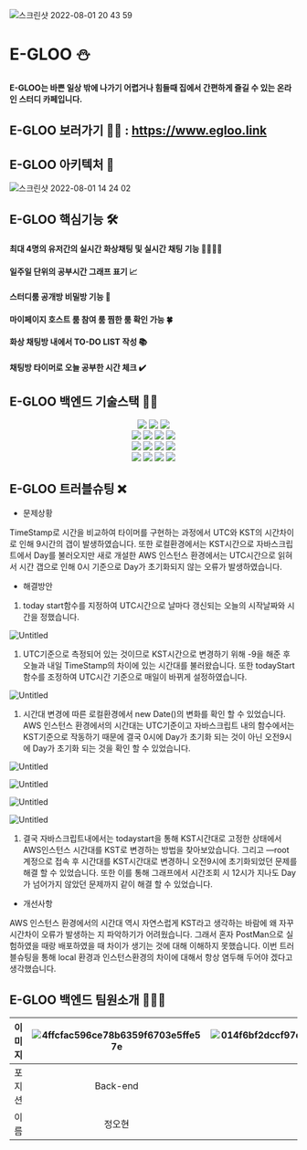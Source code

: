 ![스크린샷 2022-08-01 20 43 59](https://user-images.githubusercontent.com/96240712/182506934-208475f8-70c1-408e-819d-a25d5b425551.png)
# E-GLOO ⛄️
#### E-GLOO는 바쁜 일상 밖에 나가기 어렵거나 힘들때 집에서 간편하게 즐길 수 있는 온라인 스터디 카페입니다.

## E-GLOO 보러가기 🏃‍♂️ : https://www.egloo.link

## E-GLOO 아키텍처 🌈
![스크린샷 2022-08-01 14 24 02](https://user-images.githubusercontent.com/96240712/182083770-a15da7a1-6479-4107-adf0-c48557eacc0f.png)

## E-GLOO 핵심기능 🛠

#### 최대 4명의 유저간의 실시간 화상채팅 및 실시간 채팅 기능 👨‍👨‍👦‍👦

#### 일주일 단위의 공부시간 그래프 표기 📈

#### 스터디룸 공개방 비밀방 기능 🚪

#### 마이페이지 호스트 룸 참여 룸 찜한 룸 확인 가능 🍀

#### 화상 채팅방 내에서 TO-DO LIST 작성 📚

#### 채팅방 타이머로 오늘 공부한 시간 체크 ✔️


## E-GLOO 백엔드 기술스택 🧑‍💻
<div align = "center">
<p align = "center">
<img src="https://img.shields.io/badge/nodeJS-339933?style=for-the-badge&logo=nodeJS&logoColor=white">
<img src="https://img.shields.io/badge/docker-2496ED?style=for-the-badge&logo=docker&logoColor=white">
<img src="https://img.shields.io/badge/nginx-009639?style=for-the-badge&logo=nginx&logoColor=white">
<br>
<img src="https://img.shields.io/badge/github-181717?style=for-the-badge&logo=github&logoColor=white">
<img src="https://img.shields.io/badge/git-F05032?style=for-the-badge&logo=git&logoColor=white">
<img src="https://img.shields.io/badge/JSONWebTokens-2496ED?style=for-the-badge&logo=JSONWebTokens&logoColor=white">
<img src="https://img.shields.io/badge/mongodb-47A248?style=for-the-badge&logo=mongodb&logoColor=white">
<br>
<img src="https://img.shields.io/badge/githubaction-2088FF?style=for-the-badge&logo=githubaction&logoColor=white">
<img src="https://img.shields.io/badge/socketio-010101?style=for-the-badge&logo=socketio&logoColor=white">
<img src="https://img.shields.io/badge/aws-232F3E?style=for-the-badge&logo=aws&logoColor=white">
<img src="https://img.shields.io/badge/pm2-2B037A?style=for-the-badge&logo=pm2&logoColor=white">
<br>
<img src="https://img.shields.io/badge/babel-F9DC3E?style=for-the-badge&logo=babel&logoColor=white">
<img src="https://img.shields.io/badge/javascript-F7DF1E?style=for-the-badge&logo=javascript&logoColor=white">
<img src="https://img.shields.io/badge/npm-CB3837?style=for-the-badge&logo=npm&logoColor=white">
<img src="https://img.shields.io/badge/redis-DC382D?style=for-the-badge&logo=redis&logoColor=white">

<p>
</div>


## E-GLOO 트러블슈팅 ❌
  - 문제상황

TimeStamp로 시간을 비교하여 타이머를 구현하는 과정에서 UTC와 KST의 시간차이로 인해 9시간의 갭이 발생하였습니다. 또한 로컬환경에서는 KST시간으로 자바스크립트에서 Day를 불러오지만 새로 개설한 AWS 인스턴스 환경에서는 UTC시간으로 읽혀서 시간 갭으로 인해 0시 기준으로 Day가 초기화되지 않는 오류가 발생하였습니다. 

- 해결방안
1. today start함수를 지정하여 UTC시간으로 날마다 갱신되는 오늘의 시작날짜와 시간을 정했습니다. 

![Untitled](https://s3-us-west-2.amazonaws.com/secure.notion-static.com/7420419c-4337-41b5-841a-3b2c70715770/Untitled.png)

1. UTC기준으로 측정되어 있는 것이므로 KST시간으로 변경하기 위해 -9을 해준 후 오늘과 내일 TimeStamp의 차이에 있는 시간대를 불러왔습니다. 또한 todayStart함수를 조정하여 UTC시간 기준으로 매일이 바뀌게 설정하였습니다. 

![Untitled](https://s3-us-west-2.amazonaws.com/secure.notion-static.com/14bcc76d-ef19-4b18-80b0-ec075073d82e/Untitled.png)

1. 시간대 변경에 따른 로컬환경에서 new Date()의 변화를 확인 할 수 있었습니다.  AWS 인스턴스  환경에서의 시간대는 UTC기준이고 자바스크립트 내의 함수에서는 KST기준으로 작동하기 때문에 결국 0시에 Day가 초기화 되는 것이 아닌 오전9시에 Day가 초기화 되는 것을 확인 할 수 있었습니다.  

![Untitled](https://s3-us-west-2.amazonaws.com/secure.notion-static.com/748c852f-4eea-4e51-8fb1-ce91efcb1430/Untitled.png)

![Untitled](https://s3-us-west-2.amazonaws.com/secure.notion-static.com/a795b7b6-009c-4253-bc5f-e42ebbe28f27/Untitled.png)

![Untitled](https://s3-us-west-2.amazonaws.com/secure.notion-static.com/fe8109d1-cf37-472a-9462-36ab6048b969/Untitled.png)

![Untitled](https://s3-us-west-2.amazonaws.com/secure.notion-static.com/536ccb83-85f7-4f2c-a4b0-f1d33f568cca/Untitled.png)

1. 결국 자바스크립트내에서는 todaystart을 통해 KST시간대로 고정한 상태에서 AWS인스턴스 시간대를 KST로 변경하는 방법을 찾아보았습니다. 그리고 —root 계정으로 접속 후 시간대를 KST시간대로 변경하니 오전9시에 초기화되었던 문제를 해결 할 수 있었습니다.  또한 이를 통해 그래프에서 시간조회 시 12시가 지나도 Day가 넘어가지 않았던 문제까지 같이 해결 할 수 있었습니다.  

- 개선사항

AWS 인스턴스 환경에서의 시간대 역시 자연스럽게 KST라고 생각하는 바람에 왜 자꾸 시간차이 오류가 발생하는 지 파악하기가 어려웠습니다. 그래서 혼자 PostMan으로 실험하였을 때랑 배포하였을 때 차이가 생기는 것에 대해 이해하지 못했습니다. 이번 트러블슈팅을 통해 local 환경과 인스턴스환경의 차이에 대해서 항상 염두해 두어야 겠다고 생각했습니다.
## E-GLOO 백엔드 팀원소개 👨‍👨‍👦

|이미지|![4ffcfac596ce78b6359f6703e5ffe57e](https://user-images.githubusercontent.com/107375500/182104419-9c0bc974-77b0-48d8-beeb-98574f881577.jpg)|![014f6bf2dccf97d1cfc97dff79b028e182f3bd8c9735553d03f6f982e10ebe70](https://user-images.githubusercontent.com/107375500/182104497-2989dd73-d46a-4e31-ab60-1e1ed72f9244.png)|![a2a82850f6db5ee6033c48f55d5e15a7113e2bd2b7407c8202a97d2241a96625](https://user-images.githubusercontent.com/107375500/182104592-a256a2fc-c249-4b90-bee3-ad5c8ad21920.png)|
|:---:|:---:|:---:|:---:|
|포지션|Back-end|Back-end|Back-end|
|이름|정오현|채예찬|이호욱|
